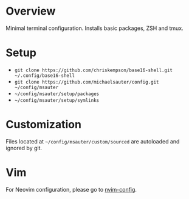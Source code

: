 # Overview

Minimal terminal configuration. Installs basic packages, ZSH and tmux.

# Setup

* `git clone https://github.com/chriskempson/base16-shell.git ~/.config/base16-shell`
* `git clone https://github.com/michaelsauter/config.git ~/config/msauter`
* `~/config/msauter/setup/packages`
* `~/config/msauter/setup/symlinks`

# Customization

Files located at `~/config/msauter/custom/sourced` are autoloaded and ignored
by git.

# Vim

For Neovim configuration, please go to
[nvim-config](https://github.com/michaelsauter/nvim-config).
